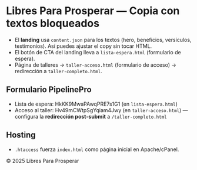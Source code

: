 # Libres Para Prosperar — Copia con textos bloqueados

- El **landing** usa `content.json` para los textos (hero, beneficios, versículos, testimonios). Así puedes ajustar el copy sin tocar HTML.
- El botón de CTA del landing lleva a `lista-espera.html` (formulario de espera).
- Página de talleres → `taller-acceso.html` (formulario de acceso) → redirección a `taller-completo.html`.

## Formulario PipelinePro
- Lista de espera: HkKK9MwaPAwqPRE7s1G1 (en `lista-espera.html`)
- Acceso al taller: Hv49mCWtpSgYqiam4Jwy (en `taller-acceso.html`) — configura la **redirección post‑submit** a `/taller-completo.html`

## Hosting
- `.htaccess` fuerza `index.html` como página inicial en Apache/cPanel.

© 2025 Libres Para Prosperar

